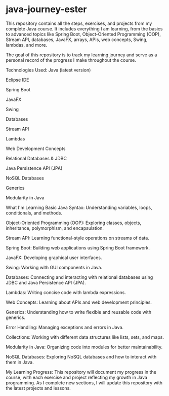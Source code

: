 # java-journey-ester

This repository contains all the steps, exercises, and projects from my complete Java course. It includes everything I am learning, from the basics to advanced topics like Spring Boot, Object-Oriented Programming (OOP), Stream API, databases, JavaFX, arrays, APIs, web concepts, Swing, lambdas, and more.

The goal of this repository is to track my learning journey and serve as a personal record of the progress I make throughout the course.

Technologies Used: 
Java (latest version)

Eclipse IDE

Spring Boot

JavaFX

Swing

Databases

Stream API

Lambdas

Web Development Concepts

Relational Databases & JDBC

Java Persistence API (JPA)

NoSQL Databases

Generics

Modularity in Java

What I'm Learning
Basic Java Syntax: Understanding variables, loops, conditionals, and methods.

Object-Oriented Programming (OOP): Exploring classes, objects, inheritance, polymorphism, and encapsulation.

Stream API: Learning functional-style operations on streams of data.

Spring Boot: Building web applications using Spring Boot framework.

JavaFX: Developing graphical user interfaces.

Swing: Working with GUI components in Java.

Databases: Connecting and interacting with relational databases using JDBC and Java Persistence API (JPA).

Lambdas: Writing concise code with lambda expressions.

Web Concepts: Learning about APIs and web development principles.

Generics: Understanding how to write flexible and reusable code with generics.

Error Handling: Managing exceptions and errors in Java.

Collections: Working with different data structures like lists, sets, and maps.

Modularity in Java: Organizing code into modules for better maintainability.

NoSQL Databases: Exploring NoSQL databases and how to interact with them in Java.

My Learning Progress: 
This repository will document my progress in the course, with each exercise and project reflecting my growth in Java programming. As I complete new sections, I will update this repository with the latest projects and lessons.
